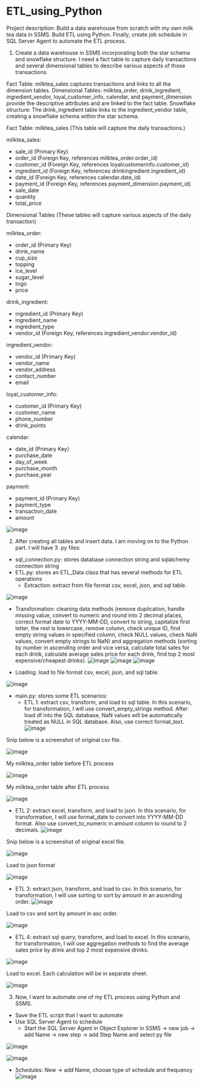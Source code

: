 # ETL_using_Python
Project description: Build a data warehouse from scratch with my own milk tea data in SSMS. Build ETL using Python. Finally, create job schedule in SQL Server Agent to automate the ETL process.

1. Create a data warehouse in SSMS incorporating both the star schema and snowflake structure. I need a fact table to capture daily transactions and several dimensional tables to describe various aspects of those transactions.

Fact Table: milktea_sales captures transactions and links to all the dimension tables.
Dimensional Tables: milktea_order, drink_ingredient, ingredient_vendor, loyal_customer_info, calendar, and payment_dimension provide the descriptive attributes and are linked to the fact table.
Snowflake structure: The drink_ingredient table links to the ingredient_vendor table, creating a snowflake schema within the star schema.

Fact Table: milktea_sales (This table will capture the daily transactions.)

milktea_sales:
- sale_id (Primary Key)
- order_id (Foreign Key, references milktea_order.order_id)
- customer_id (Foreign Key, references loyalcustomerinfo.customer_id)
- ingredient_id (Foreign Key, references drinkingredient.ingredient_id)
- date_id (Foreign Key, references calendar.date_id)
- payment_id (Foreign Key, references payment_dimension.payment_id)
- sale_date 
- quantity 
- total_price

Dimensional Tables (These tables will capture various aspects of the daily transaction)

milktea_order:
- order_id (Primary Key)
- drink_name 
- cup_size 
- topping 
- ice_level 
- sugar_level 
- togo 
- price
  
drink_ingredient:
- ingredient_id (Primary Key)
- ingredient_name 
- ingredient_type 
- vendor_id (Foreign Key, references ingredient_vendor.vendor_id)

ingredient_vendor:
- vendor_id (Primary Key)
- vendor_name
- vendor_address 
- contact_number
- email
  
loyal_customer_info:
- customer_id (Primary Key)
- customer_name 
- phone_number 
- drink_points

calendar:
- date_id (Primary Key)
- purchase_date 
- day_of_week 
- purchase_month 
- purchase_year

payment:
- payment_id (Primary Key)
- payment_type 
- transaction_date 
- amount
  
![image](https://github.com/user-attachments/assets/a15ac745-4478-4a1b-b810-baf0ec501408)

2. After creating all tables and insert data. I am moving on to the Python part.
I will have 3 .py files: 
- sql_connection.py: stores database connection string and sqlalchemy connection string
- ETL.py: stores an ETL_Data class that has several methods for ETL operations
  - Extraction: extract from file format csv, excel, json, and sql table.
    
![image](https://github.com/user-attachments/assets/63443be1-50e5-43d6-8133-5950a5d1a2b5)

  - Transformation: cleaning data methods (remove duplication, handle missing value, convert to numeric and round into 2 decimal places, correct format date to YYYY-MM-DD, convert to string, capitalize first letter, the rest is lowercase, remove column, check unique ID, find empty string values in specified column, check NULL values, check NaN values, convert empty strings to NaN) and aggregation methods (sorting by number in ascending order and vice versa, calculate total sales for each drink, calculate average sales price for each drink, find top 2 most expensive/cheapest drinks).
![image](https://github.com/user-attachments/assets/e8e097c1-268c-40b3-a807-51d2eaaba2cf)
![image](https://github.com/user-attachments/assets/4788bad8-d147-49a0-a5fc-99154d5b409a)
![image](https://github.com/user-attachments/assets/98545e35-199d-44a6-89c4-6173d9881027)

  - Loading: load to file format csv, excel, json, and sql table.

![image](https://github.com/user-attachments/assets/01f59c6e-3073-4224-9da0-1bdc5e6273e7)

- main.py: stores some ETL scenarios:
  - ETL 1: extract csv, transform, and load to sql table. In this scenario, for transformation, I will use convert_empty_strings method. After load df into the SQL database, NaN values will be automatically treated as NULL in SQL database. Also, use correct format_text.
![image](https://github.com/user-attachments/assets/1fba629b-4952-4347-a29a-280085e95b77)

Snip below is a screenshot of original csv file.

![image](https://github.com/user-attachments/assets/74ccdc7d-9766-47f4-9295-a6ef7b691a95)

My milktea_order table before ETL process

![image](https://github.com/user-attachments/assets/e82abdc6-2e61-4f93-9d9b-2d0dba5f4b68)

My milktea_order table after ETL process

![image](https://github.com/user-attachments/assets/18658435-4214-4502-aabd-8716a48cb358)

  - ETL 2: extract excel, transform, and load to json. In this scenario, for transformation, I will use format_date to convert into YYYY-MM-DD format. Also use convert_to_numeric in amount column to round to 2 decimals.
![image](https://github.com/user-attachments/assets/88cdd206-00c3-4dbb-b7a8-e786d6e7bf4b)

Snip below is a screenshot of original excel file.

![image](https://github.com/user-attachments/assets/054f72f9-6d10-4538-b116-424d2cb2e232)

Load to json format

![image](https://github.com/user-attachments/assets/2fbf333a-2fa5-46aa-9ee6-992f90bf8017)

  - ETL 3: extract json, transform, and load to csv. In this scenario, for transformation, I will use sorting to sort by amount in an ascending order.
![image](https://github.com/user-attachments/assets/34d2d2c4-29d9-42ac-9f96-4787afbfa5aa)

Load to csv and sort by amount in asc order.

![image](https://github.com/user-attachments/assets/2c05fc47-d4ba-4d4e-8998-8d9622c9a156)

  - ETL 4: extract sql query, transform, and load to excel. In this scenario, for transformation, I will use aggregation methods to find the average sales price by drink and top 2 most expensive drinks. 

![image](https://github.com/user-attachments/assets/03527840-6c40-413c-9f69-afe55647e804)

Load to excel. Each calculation will be in separate sheet.

![image](https://github.com/user-attachments/assets/3975f334-be93-4f7a-abab-c15315cb05a3)

3. Now, I want to automate one of my ETL process using Python and SSMS.
- Save the ETL script that I want to automate
- Use SQL Server Agent to schedule
  - Start the SQL Server Agent in Object Explorer in SSMS -> new job -> add Name -> new step -> add Step Name and select py file

![image](https://github.com/user-attachments/assets/62aa07aa-a502-43c1-9c72-63ecdede6866)

![image](https://github.com/user-attachments/assets/8a327a2d-aa01-4f65-a744-3ddd6b6f22c6)
  - Schedules: New -> add Name, choose type of schedule and frequency
![image](https://github.com/user-attachments/assets/2dee44a9-9863-4ed5-aa38-ec23a9e395e3)









